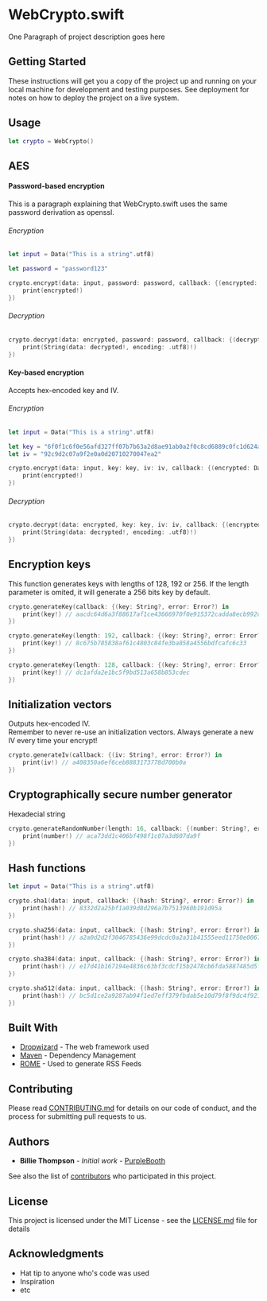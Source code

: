 # WebCrypto.swift
One Paragraph of project description goes here

## Getting Started

These instructions will get you a copy of the project up and running on your local machine for development and testing purposes. See deployment for notes on how to deploy the project on a live system.

## Usage 

```swift
let crypto = WebCrypto()
```

## AES

#### Password-based encryption

This is a paragraph explaining that WebCrypto.swift uses the same password derivation as openssl.

###### Encryption

```swift
let input = Data("This is a string".utf8)

let password = "password123"

crypto.encrypt(data: input, password: password, callback: {(encrypted: Data?, error: Error?) in
    print(encrypted!)
})
```
###### Decryption

```swift
crypto.decrypt(data: encrypted, password: password, callback: {(decrypted: Data?, error: Error?) in
    print(String(data: decrypted!, encoding: .utf8)!)
})
```
#### Key-based encryption

Accepts hex-encoded key and IV.

###### Encryption

```swift
let input = Data("This is a string".utf8)

let key = "6f0f1c6f0e56afd327ff07b7b63a2d8ae91ab0a2f0c8cd6889c0fc1d624ac1b8"
let iv = "92c9d2c07a9f2e0a0d20710270047ea2"

crypto.encrypt(data: input, key: key, iv: iv, callback: {(encrypted: Data?, error: Error?) in
    print(encrypted!)
})
```

###### Decryption

```swift
crypto.decrypt(data: encrypted, key: key, iv: iv, callback: {(encrypted: Data?, error: Error?) in
    print(String(data: decrypted!, encoding: .utf8)!)
})
```

## Encryption keys

This function generates keys with lengths of 128, 192 or 256. If the length parameter is omited, it will generate a 256 bits key by default.

```swift
crypto.generateKey(callback: {(key: String?, error: Error?) in
    print(key!) // aacdc64d6a3f88617af1ce43666970f0e915372cadda8ecb992d215b282a8c17
})

crypto.generateKey(length: 192, callback: {(key: String?, error: Error?) in
    print(key!) // 8c675b785838af61c4803c84fe3ba858a4556bdfcafc6c33
})

crypto.generateKey(length: 128, callback: {(key: String?, error: Error?) in
    print(key!) // dc1afda2e1bc5f9bd513a658b853cdec
})
```

## Initialization vectors

Outputs hex-encoded IV.  
Remember to never re-use an initialization vectors. Always generate a new IV every time your encrypt!

```swift
crypto.generateIv(callback: {(iv: String?, error: Error?) in
    print(iv!) // a408350a6ef6ceb8883173778d700b0a
})
```

## Cryptographically secure number generator

Hexadecial string

```swift
crypto.generateRandomNumber(length: 16, callback: {(number: String?, error: Error?) in
    print(number!) // aca73dd1c406bf498f1c07a3d607da9f
})
```

## Hash functions

```swift
let input = Data("This is a string".utf8)

crypto.sha1(data: input, callback: {(hash: String?, error: Error?) in
    print(hash!) // 8332d2a25bf1a039d8d296a7b7513960b191d95a
})

crypto.sha256(data: input, callback: {(hash: String?, error: Error?) in
    print(hash!) // a2a0d2d2f3046785436e99dcdc0a2a31b41555eed11750e0067b177b99b6c435
})

crypto.sha384(data: input, callback: {(hash: String?, error: Error?) in
    print(hash!) // e17d41b167194e4836c63bf3cdcf15b2478cb6fda5887485d5f568c98ed45e3a9bab16e7fe68aa8fe14f683f1144fb3a
})

crypto.sha512(data: input, callback: {(hash: String?, error: Error?) in
    print(hash!) // bc5d1ce2a9287ab94f1ed7eff379fbdab5e10d79f8f9dc4f921a2511f418e84561c8d6f63120cd960ea1f48afe09b3bffe2232bb920cc78a2bc873e05e76b30c
})
```

## Built With

* [Dropwizard](http://www.dropwizard.io/1.0.2/docs/) - The web framework used
* [Maven](https://maven.apache.org/) - Dependency Management
* [ROME](https://rometools.github.io/rome/) - Used to generate RSS Feeds

## Contributing

Please read [CONTRIBUTING.md](https://gist.github.com/PurpleBooth/b24679402957c63ec426) for details on our code of conduct, and the process for submitting pull requests to us.

## Authors

* **Billie Thompson** - *Initial work* - [PurpleBooth](https://github.com/PurpleBooth)

See also the list of [contributors](https://github.com/your/project/contributors) who participated in this project.

## License

This project is licensed under the MIT License - see the [LICENSE.md](LICENSE.md) file for details

## Acknowledgments

* Hat tip to anyone who's code was used
* Inspiration
* etc
